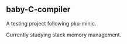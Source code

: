 ## baby-C-compiler

A testing project following pku-minic.

Currently studying stack memory management.